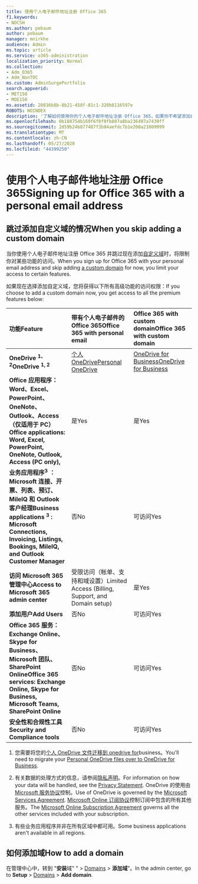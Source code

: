 ```yaml
---
title: 使用个人电子邮件地址注册 Office 365
f1.keywords:
- NOCSH
ms.author: pebaum
author: pebaum
manager: mnirkhe
audience: Admin
ms.topic: article
ms.service: o365-administration
localization_priority: Normal
ms.collection:
- Adm_O365
- Adm_NonTOC
ms.custom: AdminSurgePortfolio
search.appverid:
- MET150
- MOE150
ms.assetid: 20816b8b-8b21-458f-81c1-320b8116597e
ROBOTS: NOINDEX
description: '了解如何使用你的个人电子邮件地址注册 Office 365，如果你不希望添加自定义域。 '
ms.openlocfilehash: 0b188754b169f6f0f0fb807a8ba236497a7439ff
ms.sourcegitcommit: 2d59b24b877487f3b84aefdc7b1e200a21009999
ms.translationtype: MT
ms.contentlocale: zh-CN
ms.lasthandoff: 05/27/2020
ms.locfileid: "44399250"
---
```

# <a name="signing-up-for-office-365-with-a-personal-email-address"></a><span data-ttu-id="f0309-103">使用个人电子邮件地址注册 Office 365</span><span class="sxs-lookup"><span data-stu-id="f0309-103">Signing up for Office 365 with a personal email address</span></span>

## <a name="when-you-skip-adding-a-custom-domain"></a><span data-ttu-id="f0309-104">跳过添加自定义域的情况</span><span class="sxs-lookup"><span data-stu-id="f0309-104">When you skip adding a custom domain</span></span>

  
<span data-ttu-id="f0309-105">当你使用个人电子邮件地址注册 Office 365 并跳过现在添加[自定义域](../get-help-with-domains/what-is-a-domain.md)时，将限制你对某些功能的访问。</span><span class="sxs-lookup"><span data-stu-id="f0309-105">When you sign up for Office 365 with your personal email address and skip adding [a custom domain](../get-help-with-domains/what-is-a-domain.md) for now, you limit your access to certain features.</span></span> 
  
<span data-ttu-id="f0309-106">如果现在选择添加自定义域，您将获得以下所有高级功能的访问权限：</span><span class="sxs-lookup"><span data-stu-id="f0309-106">If you choose to add a custom domain now, you get access to all the premium features below:</span></span>
  
|<span data-ttu-id="f0309-107">**功能**</span><span class="sxs-lookup"><span data-stu-id="f0309-107">**Feature**</span></span>|<span data-ttu-id="f0309-108">**带有个人电子邮件的 Office 365**</span><span class="sxs-lookup"><span data-stu-id="f0309-108">**Office 365 with personal email**</span></span>|<span data-ttu-id="f0309-109">**Office 365 with custom domain**</span><span class="sxs-lookup"><span data-stu-id="f0309-109">**Office 365 with custom domain**</span></span>|
|:-----|:-----|:-----|
|<span data-ttu-id="f0309-110">**OneDrive <sup>1、2</sup>**</span><span class="sxs-lookup"><span data-stu-id="f0309-110">**OneDrive <sup>1, 2</sup>**</span></span>| [<span data-ttu-id="f0309-111">个人 OneDrive</span><span class="sxs-lookup"><span data-stu-id="f0309-111">Personal OneDrive </span></span>](https://onedrive.live.com/about/en-us/plans/)| [<span data-ttu-id="f0309-112">OneDrive for Business</span><span class="sxs-lookup"><span data-stu-id="f0309-112">OneDrive for Business</span></span>](https://onedrive.live.com/about/en-us/business/) |
|<span data-ttu-id="f0309-113">**Office 应用程序： Word、Excel、PowerPoint、OneNote、Outlook、Access （仅适用于 PC）**</span><span class="sxs-lookup"><span data-stu-id="f0309-113">**Office applications: Word, Excel, PowerPoint, OneNote, Outlook, Access (PC only),**</span></span>| <span data-ttu-id="f0309-114">是</span><span class="sxs-lookup"><span data-stu-id="f0309-114">Yes</span></span> | <span data-ttu-id="f0309-115">是</span><span class="sxs-lookup"><span data-stu-id="f0309-115">Yes</span></span> 
|<span data-ttu-id="f0309-116">**业务应用程序<sup>3</sup> ： Microsoft 连接、开票、列表、预订、MileIQ 和 Outlook 客户经理**</span><span class="sxs-lookup"><span data-stu-id="f0309-116">**Business applications <sup>3</sup> : Microsoft Connections, Invoicing, Listings, Bookings, MileIQ, and Outlook Customer Manager**</span></span>| <span data-ttu-id="f0309-117">否</span><span class="sxs-lookup"><span data-stu-id="f0309-117">No</span></span> | <span data-ttu-id="f0309-118">可访问</span><span class="sxs-lookup"><span data-stu-id="f0309-118">Yes</span></span> 
|<span data-ttu-id="f0309-119">**访问 Microsoft 365 管理中心**</span><span class="sxs-lookup"><span data-stu-id="f0309-119">**Access to Microsoft 365 admin center**</span></span>| <span data-ttu-id="f0309-120">受限访问（帐单、支持和域设置）</span><span class="sxs-lookup"><span data-stu-id="f0309-120">Limited Access (Billing, Support, and Domain setup)</span></span> | <span data-ttu-id="f0309-121">是</span><span class="sxs-lookup"><span data-stu-id="f0309-121">Yes</span></span>
|<span data-ttu-id="f0309-122">**添加用户**</span><span class="sxs-lookup"><span data-stu-id="f0309-122">**Add Users**</span></span>| <span data-ttu-id="f0309-123">否</span><span class="sxs-lookup"><span data-stu-id="f0309-123">No</span></span> | <span data-ttu-id="f0309-124">可访问</span><span class="sxs-lookup"><span data-stu-id="f0309-124">Yes</span></span>
|<span data-ttu-id="f0309-125">**Office 365 服务： Exchange Online、Skype for Business、Microsoft 团队、SharePoint Online**</span><span class="sxs-lookup"><span data-stu-id="f0309-125">**Office 365 services: Exchange Online, Skype for Business, Microsoft Teams, SharePoint Online**</span></span>| <span data-ttu-id="f0309-126">否</span><span class="sxs-lookup"><span data-stu-id="f0309-126">No</span></span> | <span data-ttu-id="f0309-127">可访问</span><span class="sxs-lookup"><span data-stu-id="f0309-127">Yes</span></span>
|<span data-ttu-id="f0309-128">**安全性和合规性工具**</span><span class="sxs-lookup"><span data-stu-id="f0309-128">**Security and Compliance tools**</span></span>| <span data-ttu-id="f0309-129">否</span><span class="sxs-lookup"><span data-stu-id="f0309-129">No</span></span> | <span data-ttu-id="f0309-130">可访问</span><span class="sxs-lookup"><span data-stu-id="f0309-130">Yes</span></span>
   
 1. <span data-ttu-id="f0309-131">您需要将您的[个人 OneDrive 文件迁移到 onedrive for](move-email-and-data-to-office-365-business-premium.md)business。</span><span class="sxs-lookup"><span data-stu-id="f0309-131">You'll need to migrate your [Personal OneDrive files over to OneDrive for Business](move-email-and-data-to-office-365-business-premium.md).</span></span>
  
 2. <span data-ttu-id="f0309-132">有关数据的处理方式的信息，请参阅[隐私声明](https://g.microsoftonline.com/0BX20en/138)。</span><span class="sxs-lookup"><span data-stu-id="f0309-132">For information on how your data will be handled, see the [Privacy Statement](https://g.microsoftonline.com/0BX20en/138).</span></span> <span data-ttu-id="f0309-133">OneDrive 的使用由[Microsoft 服务协议](https://signup.live.com/signup?ru=https://login.live.com/oauth20_authorize.srf?lc%3d1033%26response_type%3dcode%26client_id%3d51483342-085c-4d86-bf88-cf50c7252078%26scope%3dopenid%2bprofile%2bemail%2boffline_access%26response_mode%3dform_post%26redirect_uri%3dhttps://login.microsoftonline.com/common/federation/oauth2%26state%3drQIIAXWRO2_TUACFc_NSUyGoEBKVEFIHJCSQk-vrR-JIHdLWSdPGaR426TVDZCeO7TjX17Ld5rGzd47EwgLqyFLED2DolBFVMIOYEBMjaXeWM5zvDEfnvEixebb8jOd4wSiaEiMZIsfwEgsZg0ciwwmcyCHIDgXIhQ83t64-PP_-ZvtGvnr04-uX8yedJcj1J-65lR9QcgkeO3EcROVCYTqd5ulo5A7uQOETACsAfgKwTGYsn9G6l8lI5EReYIWSCDmuJIhIKuYxkae6OiT6WIkx6nhNF0K80McN1eYVtR0rB56goKqD1YqgE5lde3wTVb071pOh3oWwSapuo3fkKKS-9vAcIwzx2JlgtT67ST44qZzFDroVGroL608yN6Ih6Qc0ipep9-AksPz6cJ_6vjWI87cxy4_dgRG71G-FNLDC2LWiXbOrtHuKZ7W0_nlgtvwOPZYJU-_7HsIYmWhPY2XSOz2WGh27PzY0ElRHbXgoOqo-N0Rq8KpNTbuzPy_CU1k7VJslRgtmc143vS6vwBrlup0SrYa-ViPzOdNTJHl_OGAachhVhnsz9WMqu56VUP86dX9dyneHO0FIR-7EWqXBr_Q9mCpvbGxuJbYTO4m_afAus36u-1qsZVblo7ffELCfgsR1pkCw8yps8Mh7SaJJaTGxXQU6MB7jakM_iyYHLQVJbRya07a9K5XZiyy4yGZ_ZxOfc_87-h81%26estsfed%3d1%26uaid%3ddd27a8b7188545dab714e7d8c6761b52%26lw%3d1%26fl%3deasi2%26mkt%3den-US&amp;mkt=EN-US&amp;uiflavor=web&amp;lw=1&amp;fl=easi2&amp;client_id=51483342-085c-4d86-bf88-cf50c7252078&amp;uaid=dd27a8b7188545dab714e7d8c6761b52&amp;lic=1)控制。</span><span class="sxs-lookup"><span data-stu-id="f0309-133">Use of OneDrive is governed by the [Microsoft Services Agreement](https://signup.live.com/signup?ru=https://login.live.com/oauth20_authorize.srf?lc%3d1033%26response_type%3dcode%26client_id%3d51483342-085c-4d86-bf88-cf50c7252078%26scope%3dopenid%2bprofile%2bemail%2boffline_access%26response_mode%3dform_post%26redirect_uri%3dhttps://login.microsoftonline.com/common/federation/oauth2%26state%3drQIIAXWRO2_TUACFc_NSUyGoEBKVEFIHJCSQk-vrR-JIHdLWSdPGaR426TVDZCeO7TjX17Ld5rGzd47EwgLqyFLED2DolBFVMIOYEBMjaXeWM5zvDEfnvEixebb8jOd4wSiaEiMZIsfwEgsZg0ciwwmcyCHIDgXIhQ83t64-PP_-ZvtGvnr04-uX8yedJcj1J-65lR9QcgkeO3EcROVCYTqd5ulo5A7uQOETACsAfgKwTGYsn9G6l8lI5EReYIWSCDmuJIhIKuYxkae6OiT6WIkx6nhNF0K80McN1eYVtR0rB56goKqD1YqgE5lde3wTVb071pOh3oWwSapuo3fkKKS-9vAcIwzx2JlgtT67ST44qZzFDroVGroL608yN6Ih6Qc0ipep9-AksPz6cJ_6vjWI87cxy4_dgRG71G-FNLDC2LWiXbOrtHuKZ7W0_nlgtvwOPZYJU-_7HsIYmWhPY2XSOz2WGh27PzY0ElRHbXgoOqo-N0Rq8KpNTbuzPy_CU1k7VJslRgtmc143vS6vwBrlup0SrYa-ViPzOdNTJHl_OGAachhVhnsz9WMqu56VUP86dX9dyneHO0FIR-7EWqXBr_Q9mCpvbGxuJbYTO4m_afAus36u-1qsZVblo7ffELCfgsR1pkCw8yps8Mh7SaJJaTGxXQU6MB7jakM_iyYHLQVJbRya07a9K5XZiyy4yGZ_ZxOfc_87-h81%26estsfed%3d1%26uaid%3ddd27a8b7188545dab714e7d8c6761b52%26lw%3d1%26fl%3deasi2%26mkt%3den-US&amp;mkt=EN-US&amp;uiflavor=web&amp;lw=1&amp;fl=easi2&amp;client_id=51483342-085c-4d86-bf88-cf50c7252078&amp;uaid=dd27a8b7188545dab714e7d8c6761b52&amp;lic=1).</span></span> <span data-ttu-id="f0309-134">[Microsoft Online 订阅协议](https://admin.microsoft.com/Commerce/Mosa.aspx?cc2=US&amp;cl=en&amp;cc=en-US&amp;gcc=False)控制订阅中包含的所有其他服务。</span><span class="sxs-lookup"><span data-stu-id="f0309-134">The [Microsoft Online Subscription Agreement](https://admin.microsoft.com/Commerce/Mosa.aspx?cc2=US&amp;cl=en&amp;cc=en-US&amp;gcc=False) governs all the other services included with your subscription.</span></span>
  
3. <span data-ttu-id="f0309-135">有些业务应用程序并非在所有区域中都可用。</span><span class="sxs-lookup"><span data-stu-id="f0309-135">Some business applications aren't available in all regions.</span></span>
  
## <a name="how-to-add-a-domain"></a><span data-ttu-id="f0309-136">如何添加域</span><span class="sxs-lookup"><span data-stu-id="f0309-136">How to add a domain</span></span>

<span data-ttu-id="f0309-137">在管理中心中，转到 "**安装**域" "  >  <a href="https://go.microsoft.com/fwlink/p/?linkid=834818" target="_blank">Domains</a>  >  **添加域**"。</span><span class="sxs-lookup"><span data-stu-id="f0309-137">In the admin center, go to **Setup** > <a href="https://go.microsoft.com/fwlink/p/?linkid=834818" target="_blank">Domains</a> > **Add domain**.</span></span>
  


